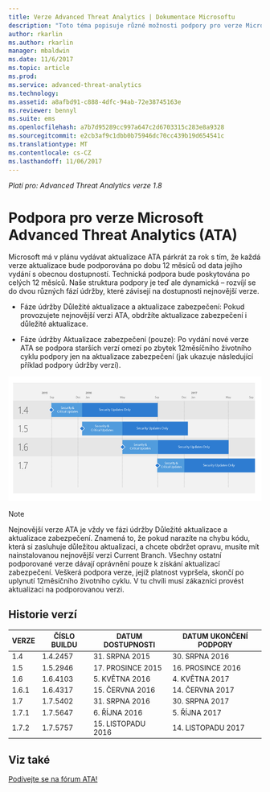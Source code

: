 ```yaml
---
title: Verze Advanced Threat Analytics | Dokumentace Microsoftu
description: "Toto téma popisuje různé možnosti podpory pro verze Microsoft Advanced Threat Analytics (ATA)."
author: rkarlin
ms.author: rkarlin
manager: mbaldwin
ms.date: 11/6/2017
ms.topic: article
ms.prod: 
ms.service: advanced-threat-analytics
ms.technology: 
ms.assetid: a8afbd91-c888-4dfc-94ab-72e38745163e
ms.reviewer: bennyl
ms.suite: ems
ms.openlocfilehash: a7b7d95289cc997a647c2d6703315c283e8a9328
ms.sourcegitcommit: e2cb3af9c1dbb0b75946dc70cc439b19d654541c
ms.translationtype: MT
ms.contentlocale: cs-CZ
ms.lasthandoff: 11/06/2017
---
```

*Platí pro: Advanced Threat Analytics verze 1.8*

# <a name="support-for-microsoft-advanced-threat-analytics-ata-versions"></a>Podpora pro verze Microsoft Advanced Threat Analytics (ATA)

Microsoft má v plánu vydávat aktualizace ATA párkrát za rok s tím, že každá verze aktualizace bude podporována po dobu 12 měsíců od data jejího vydání s obecnou dostupností. Technická podpora bude poskytována po celých 12 měsíců. Naše struktura podpory je teď ale dynamická – rozvíjí se do dvou různých fází údržby, které závisejí na dostupnosti nejnovější verze.

-   Fáze údržby Důležité aktualizace a aktualizace zabezpečení: Pokud provozujete nejnovější verzi ATA, obdržíte aktualizace zabezpečení i důležité aktualizace.

-   Fáze údržby Aktualizace zabezpečení (pouze): Po vydání nové verze ATA se podpora starších verzí omezí po zbytek 12měsíčního životního cyklu podpory jen na aktualizace zabezpečení (jak ukazuje následující příklad podpory údržby verzí).
 
![Příklad podpory údržby verzí](media/versions.png)

> [!Note]
> Nejnovější verze ATA je vždy ve fázi údržby Důležité aktualizace a aktualizace zabezpečení. Znamená to, že pokud narazíte na chybu kódu, která si zasluhuje důležitou aktualizaci, a chcete obdržet opravu, musíte mít nainstalovanou nejnovější verzi Current Branch. Všechny ostatní podporované verze dávají oprávnění pouze k získání aktualizací zabezpečení. Veškerá podpora verze, jejíž platnost vypršela, skončí po uplynutí 12měsíčního životního cyklu. V tu chvíli musí zákazníci provést aktualizaci na podporovanou verzi.

## <a name="version-history"></a>Historie verzí

|VERZE|ČÍSLO BUILDU|DATUM DOSTUPNOSTI| DATUM UKONČENÍ PODPORY|
|----|----|----|----|
|1.4|1.4.2457|31. SRPNA 2015|30. SRPNA 2016|
|1.5|1.5.2946|17. PROSINCE 2015|16. PROSINCE 2016|
|1.6|1.6.4103|5. KVĚTNA 2016|4. KVĚTNA 2017|
|1.6.1|1.6.4317|15. ČERVNA 2016|14. ČERVNA 2017|
|1.7|1.7.5402|31. SRPNA 2016|30. SRPNA 2017|
|1.7.1|1.7.5647|6. ŘÍJNA 2016|5. ŘÍJNA 2017|
|1.7.2|1.7.5757|15. LISTOPADU 2016|14. LISTOPADU 2017|





## <a name="see-also"></a>Viz také
[Podívejte se na fórum ATA!](https://social.technet.microsoft.com/Forums/security/home?forum=mata)
